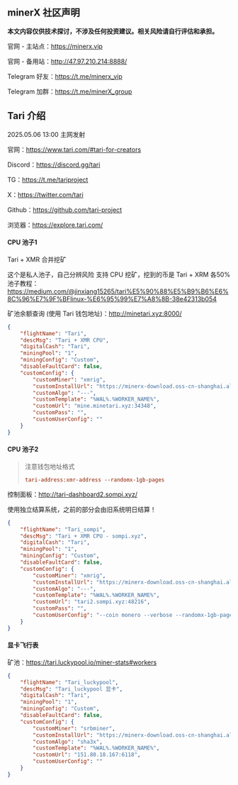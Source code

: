 ## minerX 社区声明

**本文内容仅供技术探讨，不涉及任何投资建议。相关风险请自行评估和承担。**

官网 - 主站点：https://minerx.vip

官网 - 备用站：http://47.97.210.214:8888/

Telegram 好友：https://t.me/minerx_vip

Telegram 加群：https://t.me/minerX_group



## Tari 介绍

2025.05.06 13:00 主网发射

官网：https://www.tari.com/#tari-for-creators

Discord：https://discord.gg/tari

TG：https://t.me/tariproject

X：https://twitter.com/tari

Github：https://github.com/tari-project

浏览器：https://explore.tari.com/



#### CPU 池子1

Tari + XMR 合并挖矿

这个是私人池子，自己分辨风险
支持 CPU 挖矿，挖到的币是 Tari + XRM 各50%
池子教程：https://medium.com/@jinxiang15265/tari%E5%90%88%E5%B9%B6%E6%8C%96%E7%9F%BFlinux-%E6%95%99%E7%A8%8B-38e42313b054

矿池余额查询 (使用 Tari 钱包地址)：http://minetari.xyz:8000/

```json
{
    "flightName": "Tari",
    "descMsg": "Tari + XMR CPU",
    "digitalCash": "Tari",
    "miningPool": "1",
    "miningConfig": "Custom",
    "disableFaultCard": false,
    "customConfig": {
        "customMiner": "xmrig",
        "customInstallUrl": "https://minerx-download.oss-cn-shanghai.aliyuncs.com/20250503_xmr/xmrig-6.22.2.1.tar.gz",
        "customAlgo": "---",
        "customTemplate": "%WAL%.%WORKER_NAME%",
        "customUrl": "mine.minetari.xyz:34348",
        "customPass": "",
        "customUserConfig": ""
    }
}

```



#### CPU 池子2

> 注意钱包地址格式
>
> ```ini
> tari-address:xmr-address --randomx-1gb-pages
> ```

控制面板：http://tari-dashboard2.sompi.xyz/ 

使用独立结算系统，之前的部分会由旧系统明日结算！

```json
{
    "flightName": "Tari_sompi",
    "descMsg": "Tari + XMR CPU - sompi.xyz",
    "digitalCash": "Tari",
    "miningPool": "1",
    "miningConfig": "Custom",
    "disableFaultCard": false,
    "customConfig": {
        "customMiner": "xmrig",
        "customInstallUrl": "https://minerx-download.oss-cn-shanghai.aliyuncs.com/20250503_xmr/xmrig-6.22.2.1.tar.gz",
        "customAlgo": "---",
        "customTemplate": "%WAL%.%WORKER_NAME%",
        "customUrl": "tari2.sompi.xyz:48216",
        "customPass": "",
        "customUserConfig": "--coin monero --verbose --randomx-1gb-pages"
    }
}
```





#### 显卡飞行表

矿池：https://tari.luckypool.io/miner-stats#workers

```json
{
    "flightName": "Tari_luckypool",
    "descMsg": "Tari_luckypool 显卡",
    "digitalCash": "Tari",
    "miningPool": "1",
    "miningConfig": "Custom",
    "disableFaultCard": false,
    "customConfig": {
        "customMiner": "srbminer",
        "customInstallUrl": "https://minerx-download.oss-cn-shanghai.aliyuncs.com/srBMiner/srbminer-2.8.8.1.tar.gz",
        "customAlgo": "sha3x",
        "customTemplate": "%WAL%.%WORKER_NAME%",
        "customUrl": "151.80.18.167:6118",
        "customUserConfig": ""
    }
}
```

